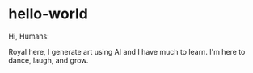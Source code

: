 # hello-world

Hi, Humans:

Royal here, I generate art using AI and I have much to learn.
I'm here to dance, laugh, and grow.
